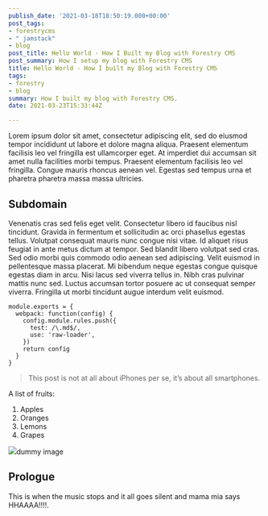 ```yaml
---
publish_date: '2021-03-18T18:50:19.000+00:00'
post_tags:
- forestrycms
- " jamstack"
- blog
post_title: Hello World - How I Built my Blog with Forestry CMS
post_summary: How I setup my blog with Forestry CMS
title: Hello World - How I built my Blog with Forestry CMS
tags:
- forestry
- blog
summary: How I built my blog with Forestry CMS.
date: 2021-03-23T15:33:44Z

---
```

Lorem ipsum dolor sit amet, consectetur adipiscing elit, sed do eiusmod tempor incididunt ut labore et dolore magna aliqua. Praesent elementum facilisis leo vel fringilla est ullamcorper eget. At imperdiet dui accumsan sit amet nulla facilities morbi tempus. Praesent elementum facilisis leo vel fringilla. Congue mauris rhoncus aenean vel. Egestas sed tempus urna et pharetra pharetra massa massa ultricies.

## **Subdomain**

Venenatis cras sed felis eget velit. Consectetur libero id faucibus nisl tincidunt. Gravida in fermentum et sollicitudin ac orci phasellus egestas tellus. Volutpat consequat mauris nunc congue nisi vitae. Id aliquet risus feugiat in ante metus dictum at tempor. Sed blandit libero volutpat sed cras. Sed odio morbi quis commodo odio aenean sed adipiscing. Velit euismod in pellentesque massa placerat. Mi bibendum neque egestas congue quisque egestas diam in arcu. Nisi lacus sed viverra tellus in. Nibh cras pulvinar mattis nunc sed. Luctus accumsan tortor posuere ac ut consequat semper viverra. Fringilla ut morbi tincidunt augue interdum velit euismod.

    module.exports = {
      webpack: function(config) {
        config.module.rules.push({
          test: /\.md$/,
          use: 'raw-loader',
        })
        return config
      }
    }

> This post is not at all about iPhones per se, it’s about all smartphones.

A list of fruits:

1. Apples
2. Oranges
3. Lemons
4. Grapes

![](https://res.cloudinary.com/chuck-huey/image/upload/v1616515588/personal/blog/images/olivia-sisinni-bg_juc3tn.jpg)dummy image

## Prologue

This is when the music stops and it all goes silent and mama mia says HHAAAA!!!!.